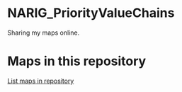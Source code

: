 
# NARIG_PriorityValueChains

 Sharing my maps online.

# Maps in this repository
[List maps in repository](https://maps.csr.ufmg.br/calculator/?lang=eng&map=&queryid=152&listRepository=Repository&storeurl=https://github.com/scalar9/NARIG_PriorityValueChains/)